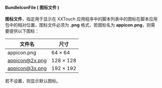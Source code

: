 #### BundleIconFile \( 图标文件 \)

**图标文件**，指定用于显示在 XXTouch 应用程序中的脚本列表中的图标在脚本应用包中的相对位置，图标文件必须为 **\.png** 格式，若图标名为 **appicon.png**，则需要提供以下图标：

| 文件名 | 尺寸 |
|--------|------|
|appicon.png|64 × 64|
|appicon@2x.png|128 × 128|
|appicon@3x.png|192 × 192|

若不设置，则显示默认图标。
